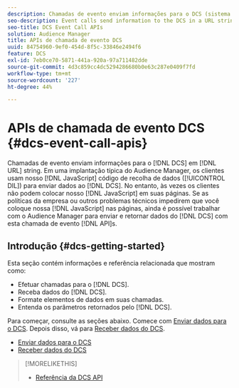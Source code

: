 ```yaml
---
description: Chamadas de evento enviam informações para o DCS (sistema de controle distribuído) em uma cadeia de caracteres de URL. Em uma implantação típica do Audience Manager, os clientes usam nosso código de coleta de dados JavaScript (DIL) para enviar dados para o DCS. No entanto, às vezes os clientes não conseguem colocar nosso código JavaScript em suas páginas. Se as políticas da empresa ou outros problemas técnicos impedirem que você coloque nosso código JavaScript nas suas páginas, ainda será possível trabalhar com o Audience Manager para enviar e retornar dados do DCS com essas APIs de chamada de evento.
seo-description: Event calls send information to the DCS in a URL string. In a typical Audience Manager deployment, customers use our JavaScript data collection code (DIL) to send data to the DCS. However, sometimes customers cannot put our JavaScript code on their pages. If company policies or other technical issues prevent you from placing our JavaScript code on your pages, you can still work with Audience Manager to send and return data from DCS with these event call APIs.
seo-title: DCS Event Call APIs
solution: Audience Manager
title: APIs de chamada de evento DCS
uuid: 84754960-9ef0-454d-8f5c-33846e2494f6
feature: DCS
exl-id: 7eb0ce70-5871-441a-920a-97a711482dde
source-git-commit: 4d3c859cc4dc5294286680b0e63c287e0409f7fd
workflow-type: tm+mt
source-wordcount: '227'
ht-degree: 44%

---
```


# APIs de chamada de evento DCS {#dcs-event-call-apis}

Chamadas de evento enviam informações para o [!DNL DCS] em [!DNL URL] string. Em uma implantação típica do Audience Manager, os clientes usam nosso [!DNL JavaScript] código de recolha de dados ([!UICONTROL DIL]) para enviar dados ao [!DNL DCS]. No entanto, às vezes os clientes não podem colocar nosso [!DNL JavaScript] em suas páginas. Se as políticas da empresa ou outros problemas técnicos impedirem que você coloque nossa [!DNL JavaScript] nas páginas, ainda é possível trabalhar com o Audience Manager para enviar e retornar dados do [!DNL DCS] com esta chamada de evento [!DNL API]s.

## Introdução {#dcs-getting-started}

Esta seção contém informações e referência relacionada que mostram como:

* Efetuar chamadas para o [!DNL DCS].
* Receba dados do [!DNL DCS].
* Formate elementos de dados em suas chamadas.
* Entenda os parâmetros retornados pelo [!DNL DCS].

Para começar, consulte as seções abaixo. Comece com [Enviar dados para o DCS](../../../api/dcs-intro/dcs-event-calls/dcs-url-send.md). Depois disso, vá para [Receber dados do DCS](../../../api/dcs-intro/dcs-event-calls/dcs-url-receive.md).

* [Enviar dados para o DCS](dcs-url-send.md)
* [Receber dados do DCS](dcs-url-receive.md)

>[!MORELIKETHIS]
>
>* [Referência da DCS API ](../../../api/dcs-intro/dcs-api-reference/dcs-api-methods.md)

